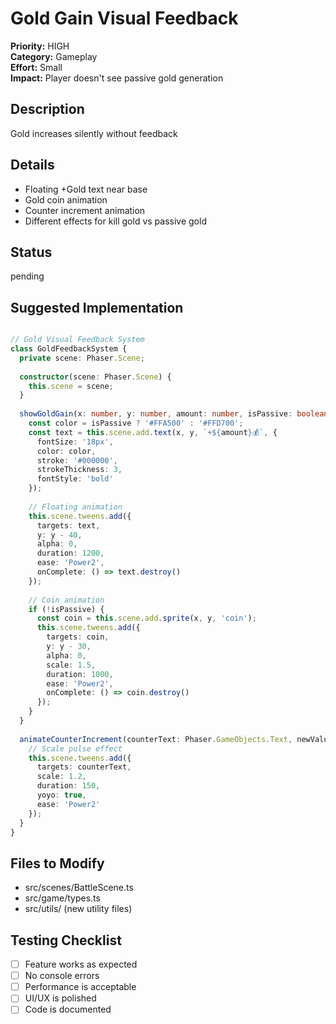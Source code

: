 # Gold Gain Visual Feedback

**Priority:** HIGH  
**Category:** Gameplay  
**Effort:** Small  
**Impact:** Player doesn't see passive gold generation

## Description
Gold increases silently without feedback

## Details
- Floating +Gold text near base
- Gold coin animation
- Counter increment animation
- Different effects for kill gold vs passive gold

## Status
pending

## Suggested Implementation

```typescript

// Gold Visual Feedback System
class GoldFeedbackSystem {
  private scene: Phaser.Scene;
  
  constructor(scene: Phaser.Scene) {
    this.scene = scene;
  }
  
  showGoldGain(x: number, y: number, amount: number, isPassive: boolean = false) {
    const color = isPassive ? '#FFA500' : '#FFD700';
    const text = this.scene.add.text(x, y, `+${amount}💰`, {
      fontSize: '18px',
      color: color,
      stroke: '#000000',
      strokeThickness: 3,
      fontStyle: 'bold'
    });
    
    // Floating animation
    this.scene.tweens.add({
      targets: text,
      y: y - 40,
      alpha: 0,
      duration: 1200,
      ease: 'Power2',
      onComplete: () => text.destroy()
    });
    
    // Coin animation
    if (!isPassive) {
      const coin = this.scene.add.sprite(x, y, 'coin');
      this.scene.tweens.add({
        targets: coin,
        y: y - 30,
        alpha: 0,
        scale: 1.5,
        duration: 1000,
        ease: 'Power2',
        onComplete: () => coin.destroy()
      });
    }
  }
  
  animateCounterIncrement(counterText: Phaser.GameObjects.Text, newValue: number) {
    // Scale pulse effect
    this.scene.tweens.add({
      targets: counterText,
      scale: 1.2,
      duration: 150,
      yoyo: true,
      ease: 'Power2'
    });
  }
}

```

## Files to Modify
- src/scenes/BattleScene.ts
- src/game/types.ts
- src/utils/ (new utility files)

## Testing Checklist
- [ ] Feature works as expected
- [ ] No console errors
- [ ] Performance is acceptable
- [ ] UI/UX is polished
- [ ] Code is documented
